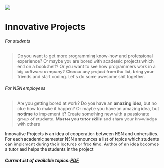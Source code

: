 ![](https://raw.github.com/nsn-wroclaw/innovativeprojects/master/src/figures/logo.png)

Innovative Projects
==========================

###### For students
> Do you want to get more programming know-how and professional experience? Or maybe you are bored with academic projects which end on a bookshelf? Or you want to see how programmers work in a big software company? Choose any project from the list, bring your friends and start coding. Let's do some awesome shit together.

######  For NSN employees
> Are you getting bored at work? Do you have an **amazing idea**, but no clue how to make it happen? Or maybe you have an amazing idea, but **no time** to implement it?
> Create something new with a passionate group of students. **Master you tutor skills** and share your knowledge with others

Innovative Projects is an idea of cooperation between NSN and universities. For each academic semester NSN announces a list of topics which students can implement during their lectures or free time. Author of an idea becomes a tutor and helps the students in the project. 

##### Current list of available topics: [PDF](InnovativeProjects%20-%20Topics.pdf)
